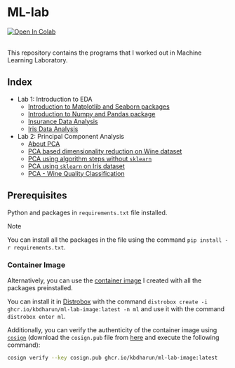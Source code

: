 # ML-lab

<a target="_blank" href="https://colab.research.google.com/github/kbdharun/ML-Lab">
  <img src="https://colab.research.google.com/assets/colab-badge.svg" alt="Open In Colab"/>
</a><br><br>

This repository contains the programs that I worked out in Machine Learning Laboratory.

## Index

- Lab 1: Introduction to EDA
  - [Introduction to Matplotlib and Seaborn packages](https://github.com/kbdharun/ML-Lab/blob/main/Lab1/EDA_Matplotlib_&_Seaborn.ipynb)
  - [Introduction to Numpy and Pandas package](https://github.com/kbdharun/ML-Lab/blob/main/Lab1/Numpy_&_Pandas.ipynb)
  - [Insurance Data Analysis](https://github.com/kbdharun/ML-Lab/blob/main/Lab1/ML_Lab1_Insurance.ipynb)
  - [Iris Data Analysis](https://github.com/kbdharun/ML-Lab/blob/main/Lab1/ML_Lab1_Iris.ipynb)
- Lab 2: Principal Component Analysis
  - [About PCA](https://github.com/kbdharun/ML-Lab/blob/main/Lab2/README.md)
  - [PCA based dimensionality reduction on Wine dataset](https://github.com/kbdharun/ML-Lab/blob/main/Lab2/PCA-DR-Wine.ipynb)
  - [PCA using algorithm steps without `sklearn`](https://github.com/kbdharun/ML-Lab/blob/main/Lab2/PCA-using-alg-without-sk.ipynb)
  - [PCA using `sklearn` on Iris dataset](https://github.com/kbdharun/ML-Lab/blob/main/Lab2/PCA-using-sklearn-Iris.ipynb)
  - [PCA - Wine Quality Classification](https://github.com/kbdharun/ML-Lab/blob/main/Lab2/PCA-Wine-quality-classification.ipynb)

## Prerequisites

Python and packages in `requirements.txt` file installed.

> [!NOTE]
> You can install all the packages in the file using the command `pip install -r requirements.txt`.

### Container Image

Alternatively, you can use the [container image](https://github.com/kbdharun/ML-Lab/pkgs/container/ml-lab-image) I created with all the packages preinstalled.

You can install it in [Distrobox](https://github.com/89luca89/distrobox) with the command `distrobox create -i ghcr.io/kbdharun/ml-lab-image:latest -n ml` and use it with the command `distrobox enter ml`.

Additionally, you can verify the authenticity of the container image using [`cosign`](https://github.com/sigstore/cosign) (download the `cosign.pub` file from [here](https://github.com/kbdharun/ML-Lab/blob/main/cosign.pub) and execute the following command):

```zsh
cosign verify --key cosign.pub ghcr.io/kbdharun/ml-lab-image:latest
```
